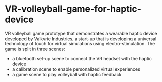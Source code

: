 # VR-volleyball-game-for-haptic-device
VR volleyball game prototype that demonstrates a wearable haptic device developed by Valkyrie Industries, a start-up that is developing a universal technology of touch for virtual simulations using electro-stimulation. The game is split in three scenes: 
- a bluetooth set-up scene to connect the VR headset with the haptic device
- a calibration scene to enable personalized virtual experiences
- a game scene to play volleyball with haptic feedback
